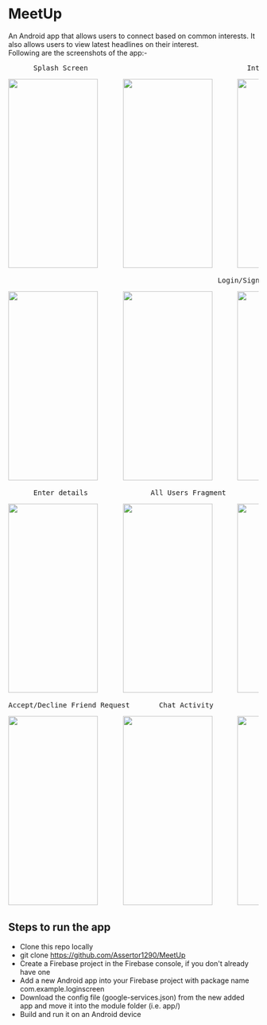 # MeetUp  
  
An Android app that allows users to connect based on common interests. It also allows users to view latest headlines on their interest.  
Following are the screenshots of the app:-  
  
<pre>      Splash Screen                                      Introduction Screen: CardView</pre>   
<pre><img height="380" width="180" src="https://user-images.githubusercontent.com/30290570/88478427-d0cd8d80-cf65-11ea-80e1-29f2ab92ff13.jpg"/>      <img height="380" width="180" src="https://user-images.githubusercontent.com/30290570/88478529-c19b0f80-cf66-11ea-8645-e9b6b3272bd1.jpg"/>      <img height="380" width="180" src="https://user-images.githubusercontent.com/30290570/88478535-da0b2a00-cf66-11ea-8d0b-b9ed987dd9c6.jpg"/>      <img height="380" width="180" src="https://user-images.githubusercontent.com/30290570/88478537-dd061a80-cf66-11ea-928f-04fd818f6c36.jpg"/></pre>  
  

<pre>                                                  Login/Sign Up Phase</pre>   
<pre><img height="380" width="180" src="https://user-images.githubusercontent.com/30290570/88478566-2e160e80-cf67-11ea-93d2-6827596bfa71.jpg"/>      <img height="380" width="180" src="https://user-images.githubusercontent.com/30290570/88478568-30786880-cf67-11ea-849d-94f9feb22aef.jpg"/>      <img height="380" width="180" src="https://user-images.githubusercontent.com/30290570/88478573-38d0a380-cf67-11ea-9b00-56f3d385d817.jpg"/>      <img height="380" width="180" src="https://user-images.githubusercontent.com/30290570/88478679-e80d7a80-cf67-11ea-8c95-fe92b08d6250.jpg"/></pre>  
  
<pre>      Enter details               All Users Fragment            Navigation Drawer              Friends Fragment </pre>   
<pre><img height="380" width="180" src="https://user-images.githubusercontent.com/30290570/88478726-391d6e80-cf68-11ea-967d-57dfa4e872f1.jpg"/>      <img height="380" width="180" src="https://user-images.githubusercontent.com/30290570/88478728-433f6d00-cf68-11ea-959e-7da759161991.jpg"/>      <img height="380" width="180" src="https://user-images.githubusercontent.com/30290570/88478729-476b8a80-cf68-11ea-8497-1ce589b9f249.jpg"/>      <img height="380" width="180" src="https://user-images.githubusercontent.com/30290570/88478736-518d8900-cf68-11ea-880a-efe561f9ca71.jpg"/></pre>  
  
<pre>Accept/Decline Friend Request       Chat Activity                 News Fragment                 Notification </pre>   
<pre><img height="380" width="180" src="https://user-images.githubusercontent.com/30290570/88478863-25bed300-cf69-11ea-880e-fa3ea46f1bf3.jpg"/>      <img height="380" width="180" src="https://user-images.githubusercontent.com/30290570/88478865-2a838700-cf69-11ea-9215-eda0d0a4709e.jpg"/>      <img height="380" width="180" src="https://user-images.githubusercontent.com/30290570/88478872-34a58580-cf69-11ea-9e1c-e46978dd1b3d.jpg"/>      <img height="380" width="180" src="https://user-images.githubusercontent.com/30290570/88478876-396a3980-cf69-11ea-8ab4-2d2eb448442b.jpg"/></pre>  
  
## Steps to run the app  
* Clone this repo locally  
* git clone https://github.com/Assertor1290/MeetUp  
* Create a Firebase project in the Firebase console, if you don't already have one  
* Add a new Android app into your Firebase project with package name com.example.loginscreen  
* Download the config file (google-services.json) from the new added app and move it into the module folder (i.e. app/)  
* Build and run it on an Android device  
